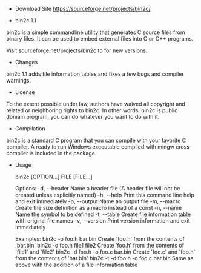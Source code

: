 * Download Site
https://sourceforge.net/projects/bin2c/

* bin2c 1.1

bin2c is a simple commandline utility that generates C source files from binary files. It can be used to embed external files into C or C++ programs.

Visit sourceforge.net/projects/bin2c to for new versions.

* Changes

bin2c 1.1 adds file information tables and fixes a few bugs and compiler warnings.

* License

To the extent possible under law, authors have waived all copyright and related or neighboring rights to bin2c. In other words, bin2c is public domain program, you can do whatever you want to do with it.

* Compilation

bin2c is a standard C program that you can compile with your favorite C compiler. A ready to run Windows executable compiled with mingw cross-compiler is included in the package.

* Usage

    bin2c [OPTION...] FILE [FILE...]

    Options:
      -d, --header <file name>  Name a header file (A header file will not be created  unless explicitly named)
      -h, --help                Print this command line help and exit immediately
      -o, --output <file name>  Name an output file
      -m, --macro               Create the size definition as a macro instead of a const
      -n, --name <symbol name>  Name the symbol to be defined
      -t, --table <symbol name> Create file information table with original file names
      -v, --version             Print version information and exit immediately

    Examples:
      bin2c -o foo.h bar.bin              Create 'foo.h' from the contents of 'bar.bin'
      bin2c -o foo.h file1 file2          Create 'foo.h' from the contents of 'file1' and 'file2'
      bin2c -d foo.h -o foo.c bar.bin     Create 'foo.c' and 'foo.h' from the contents of 'bar.bin'
      bin2c -t -d foo.h -o foo.c bar.bin  Same as above with the addition of a file information table
